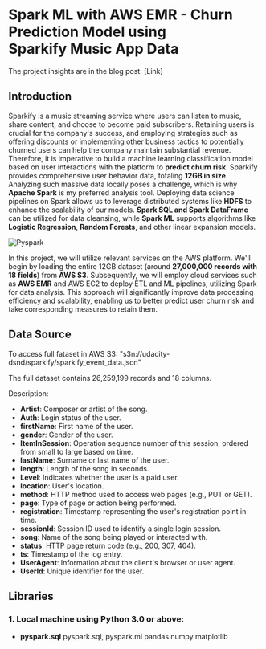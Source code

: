 # Spark ML with AWS EMR - Churn Prediction Model using Sparkify Music App Data

The project insights are in the blog post: [Link]

## Introduction
Sparkify is a music streaming service where users can listen to music, share content, and choose to become paid subscribers. Retaining users is crucial for the company's success, and employing strategies such as offering discounts or implementing other business tactics to potentially churned users can help the company maintain substantial revenue. Therefore, it is imperative to build a machine learning classification model based on user interactions with the platform to **predict churn risk**. Sparkify provides comprehensive user behavior data, totaling **12GB in size**. Analyzing such massive data locally poses a challenge, which is why **Apache Spark** is my preferred analysis tool. Deploying data science pipelines on Spark allows us to leverage distributed systems like **HDFS** to enhance the scalability of our models. **Spark SQL and Spark DataFrame** can be utilized for data cleansing, while **Spark ML** supports algorithms like **Logistic Regression**, **Random Forests**, and other linear expansion models.


![Pyspark](https://github.com/Ting-DS/Spark_Music_App/blob/main/py_spark.png)

In this project, we will utilize relevant services on the AWS platform. We'll begin by loading the entire 12GB dataset (around **27,000,000 records with 18 fields**) from **AWS S3**. Subsequently, we will employ cloud services such as **AWS EMR** and AWS EC2 to deploy ETL and ML pipelines, utilizing Spark for data analysis. This approach will significantly improve data processing efficiency and scalability, enabling us to better predict user churn risk and take corresponding measures to retain them.

## Data Source

To access full fataset in AWS S3: "s3n://udacity-dsnd/sparkify/sparkify_event_data.json"

The full dataset contains 26,259,199 records and 18 columns.

Description:
- **Artist**: Composer or artist of the song.
- **Auth**: Login status of the user.
- **firstName**: First name of the user.
- **gender**: Gender of the user.
- **ItemInSession**: Operation sequence number of this session, ordered from small to large based on time.
- **lastName**: Surname or last name of the user.
- **length**: Length of the song in seconds.
- **Level**: Indicates whether the user is a paid user.
- **location**: User's location.
- **method**: HTTP method used to access web pages (e.g., PUT or GET).
- **page**: Type of page or action being performed.
- **registration**: Timestamp representing the user's registration point in time.
- **sessionId**: Session ID used to identify a single login session.
- **song**: Name of the song being played or interacted with.
- **status**: HTTP page return code (e.g., 200, 307, 404).
- **ts**: Timestamp of the log entry.
- **UserAgent**: Information about the client's browser or user agent.
- **UserId**: Unique identifier for the user.

## Libraries
### 1. Local machine using Python 3.0 or above:

- **pyspark.sql**
pyspark.sql, pyspark.ml
pandas
numpy
matplotlib





